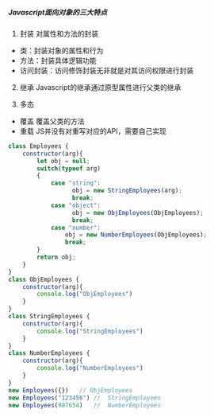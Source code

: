 ##### Javascript面向对象的三大特点

1. 封装
对属性和方法的封装
- 类：封装对象的属性和行为
- 方法：封装具体逻辑功能
- 访问封装：访问修饰封装无非就是对其访问权限进行封装

2. 继承
Javascript的继承通过原型属性进行父类的继承

3. 多态
  - 覆盖
    覆盖父类的方法
  - 重载
    JS并没有对重写对应的API，需要自己实现

  ```javascript
  class Employees {
      constructor(arg){
          let obj = null;
          switch(typeof arg)
          {
              case "string":
                    obj = new StringEmployees(arg);
                    break;
              case "object":
                    obj = new ObjEmployees(ObjEmployees);
                    break;
              case "number":
                  obj = new NumberEmployees(ObjEmployees);
                  break;
          }
          return obj;
      }
  }
  class ObjEmployees {
      constructor(arg){
          console.log("ObjEmployees")
      }
  }
  class StringEmployees {
      constructor(arg){
          console.log("StringEmployees")
      }
  }
  class NumberEmployees {
      constructor(arg){
          console.log("NumberEmployees")
      }
  }
  new Employees({})   // ObjEmployees
  new Employees("123456") //  StringEmployees
  new Employees(987654)   //  NumberEmployees
  ```